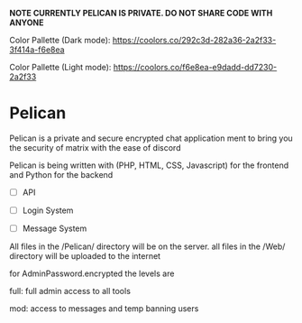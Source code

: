 **NOTE CURRENTLY PELICAN IS PRIVATE. DO NOT SHARE CODE WITH ANYONE**

Color Pallette (Dark mode): https://coolors.co/292c3d-282a36-2a2f33-3f414a-f6e8ea

Color Pallette (Light mode): https://coolors.co/f6e8ea-e9dadd-dd7230-2a2f33

# Pelican
Pelican is a private and secure encrypted chat application ment to bring you the security of matrix with the ease of discord

Pelican is being written with (PHP, HTML, CSS, Javascript) for the frontend and Python for the backend

 - [ ] API
 - [ ] Login System
 - [ ] Message System


All files in the /Pelican/ directory will be on the server. all files in the /Web/ directory will be uploaded to the internet


for AdminPassword.encrypted the levels are

full: full admin access to all tools

mod: access to messages and temp banning users
